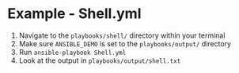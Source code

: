 # Example - Shell.yml

1. Navigate to the `playbooks/shell/` directory within your terminal
2. Make sure `ANSIBLE_DEMO` is set to the `playbooks/output/` directory
3. Run `ansible-playbook Shell.yml`
4. Look at the output in `playbooks/output/shell.txt`
